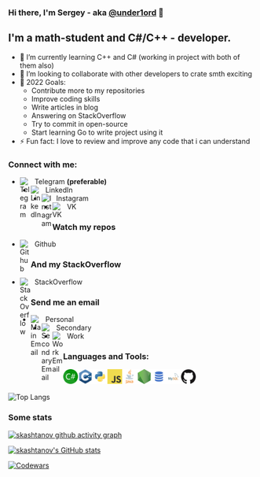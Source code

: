 ### Hi there, I'm Sergey - aka [@under1ord][telegram] 👋

## I'm a math-student and C#/C++ - developer.

- 🌱 I’m currently learning C++ and C# (working in project with both of them also)
- 👯 I’m looking to collaborate with other developers to crate smth exciting
- 🥅 2022 Goals: 
  * Contribute more to my repositories
  * Improve coding skills
  * Write articles in blog
  * Answering on StackOverflow
  * Try to commit in open-source 
  * Start learning Go to write project using it
- ⚡ Fun fact: I love to review and improve any code that i can understand

### Connect with me:

- &nbsp; Telegram **(preferable)** [<img align="left" alt="Telegram" width="22px" src="https://cdn.jsdelivr.net/npm/simple-icons@v3/icons/telegram.svg" />][telegram]
- &nbsp; LinkedIn [<img align="left" alt="LinkedIn" width="22px" src="https://cdn.jsdelivr.net/npm/simple-icons@v3/icons/linkedin.svg" />][linkedin]
- &nbsp; Instagram [<img align="left" alt="Instagram" width="22px" src="https://cdn.jsdelivr.net/npm/simple-icons@v3/icons/instagram.svg" />][instagram]
- &nbsp; VK [<img align="left" alt="VK" width="22px" src="https://cdn.jsdelivr.net/npm/simple-icons@v3/icons/vk.svg" />][instagram]

### Watch my repos
- &nbsp; Github [<img align="left" alt="Github" width="22px" src="https://cdn.jsdelivr.net/npm/simple-icons@v3/icons/github.svg" />][github]

### And my StackOverflow
- &nbsp; StackOverflow [<img align="left" alt="StackOverflow" width="22px" src="https://cdn.jsdelivr.net/npm/simple-icons@v3/icons/stackoverflow.svg" />][stackoverflow]

### Send me an email

- &nbsp; Personal [<img align="left" alt="Main Email" width="22px" src="https://cdn.jsdelivr.net/npm/simple-icons@v3/icons/gmail.svg" />][main_email]
- &nbsp; Secondary [<img align="left" alt="Secondary Email" width="22px" src="https://cdn.jsdelivr.net/npm/simple-icons@v3/icons/gmail.svg" />][secondary_email]
- &nbsp; Work [<img align="left" alt="Work Email" width="22px" src="https://cdn.jsdelivr.net/npm/simple-icons@v3/icons/gmail.svg" />][work_email]

### Languages and Tools:

<img align="left" alt="CSharp" width="30px" src="https://raw.githubusercontent.com/github/explore/80688e429a7d4ef2fca1e82350fe8e3517d3494d/topics/csharp/csharp.png" />

<img align="left" alt="GitHub" width="30px" src="https://raw.githubusercontent.com/github/explore/78df643247d429f6cc873026c0622819ad797942/topics/cpp/cpp.png" />

<img align="left" alt="GitHub" width="30px" src="https://raw.githubusercontent.com/github/explore/78df643247d429f6cc873026c0622819ad797942/topics/python/python.png" />

<img align="left" alt="JavaScript" width="30px" src="https://raw.githubusercontent.com/github/explore/80688e429a7d4ef2fca1e82350fe8e3517d3494d/topics/javascript/javascript.png" />

<img align="left" alt="GitHub" width="30px" src="https://raw.githubusercontent.com/github/explore/78df643247d429f6cc873026c0622819ad797942/topics/java/java.png" />


<img align="left" alt="Node.js" width="30px" src="https://raw.githubusercontent.com/github/explore/80688e429a7d4ef2fca1e82350fe8e3517d3494d/topics/nodejs/nodejs.png" />

<img align="left" alt="SQL" width="30px" src="https://raw.githubusercontent.com/github/explore/80688e429a7d4ef2fca1e82350fe8e3517d3494d/topics/sql/sql.png" />

<img align="left" alt="MySQL" width="30px" src="https://raw.githubusercontent.com/github/explore/80688e429a7d4ef2fca1e82350fe8e3517d3494d/topics/mysql/mysql.png" />

<img align="left" alt="GitHub" width="30px" src="https://raw.githubusercontent.com/github/explore/78df643247d429f6cc873026c0622819ad797942/topics/github/github.png" />

<br />
<br />

![Top Langs](https://github-readme-stats.vercel.app/api/top-langs/?username=skashtanov&hide=css,scss,html&theme=tokyonight)

### Some stats
[![skashtanov github activity graph](https://activity-graph.herokuapp.com/graph?username=skashtanov&theme=react-dark)](https://github.com/ashutosh00710/github-readme-activity-graph)


[![skashtanov's GitHub stats](https://github-readme-stats.vercel.app/api?username=skashtanov)](https://github.com/anuraghazra/github-readme-stats)

[![Codewars](https://github.r2v.ch/codewars?user=skashtanov&name=true&top_languages=true&theme=light)](https://www.codewars.com/users/skashtanov)



[telegram]: https://t.me/under1ord
[vk]: https://vk.com/major_cringe
[instagram]: https://instagram.com/underl0rd
[linkedin]: https://linkedin.com/in/under1ord
[github]: https://github.com/skashtanov
[stackoverflow]: https://stackoverflow.com/users/17900527/excommunicado
[main_email]: mailto:under1ord@yandex.ru
[secondary_email]: mailto:kashtanovsergey2000@yandex.ru
[work_email]: mailto:s.kashtanov255@gmail.com
